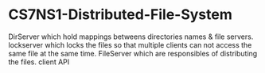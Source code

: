 # CS7NS1-Distributed-File-System

DirServer which hold mappings betweens directories names & file servers.
lockserver which locks the files so that multiple clients can not access the same file at the same time.
FileServer which are responsibles of distributing the files.
client API
